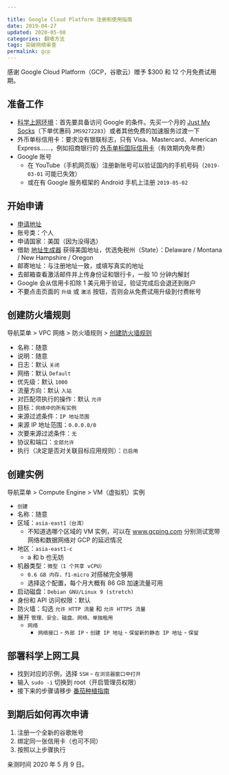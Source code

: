 ```yaml
---

title: Google Cloud Platform 注册和使用指南
date: 2019-04-27  
updated: 2020-05-08  
categories: 翻墙方法   
tags: 突破网络审查   
permalink: gcp  
---
```


感谢 Google Cloud Platform（GCP，谷歌云）赠予 $300 和 12 个月免费试用期。

<!-- more -->


## 准备工作

- [科学上网环境](https://tingtalk.me/fq/)：首先要具备访问 Google 的条件。先买一个月的 [Just My Socks](https://justmysocks1.net/members/aff.php?aff=1010)（下单优惠码 `JMS9272283`）或者其他免费的加速服务过渡一下
- 外币单标信用卡：要求没有银联标志，只有 Visa、Mastercard、American Express……，例如招商银行的 [外币单标国际信用卡](http://market.cmbchina.com/ccard/uniqbk/)（有效期内免年费）
- Google 账号
    - 在 YouTube（手机网页版）注册新账号可以验证国内的手机号码（`2019-03-01` 可能已失效）
    - 或在有 Google 服务框架的 Android 手机上注册 `2019-05-02`



## 开始申请

- [申请地址](https://cloud.google.com/free/)
- 账号类：个人
- 申请国家：美国（因为没得选）
- 借助 [地址生成器](https://www.fakeaddressgenerator.com/World/us_address_generator) 获得美国地址，优选免税州（State）：Delaware / Montana / New Hampshire / Oregon
- 邮寄地址：与注册地址一致，或填写真实的地址
- 去邮箱查看激活邮件并上传身份证和银行卡，一般 10 分钟内解封
- Google 会从信用卡扣除 1 美元用于验证，验证完成后会退还到账户
- 不要点击页面的 `升级` 或 `激活` 按钮，否则会从免费试用升级到付费帐号


## 创建防火墙规则

导航菜单 > VPC 网络 > 防火墙规则 > [创建防火墙规则](https://console.cloud.google.com/networking/firewalls/list)

- 名称：随意
- 说明：随意
- 日志：默认 `关闭`
- 网络：默认 `Default`
- 优先级：默认 `1000`
- 流量方向：默认 `入站`
- 对匹配项执行的操作：默认 `允许`
- 目标：`网络中的所有实例`
- 来源过滤条件：`IP 地址范围`
- 来源 IP 地址范围：`0.0.0.0/0`
- 次要来源过滤条件：`无`
- 协议和端口：`全部允许`
- 执行（决定是否对关联目标应用规则）：`已启用`


## 创建实例

导航菜单 > Compute Engine > VM（虚拟机）实例

- `创建`
- 名称：随意
- 区域：`asia-east1（台湾）`
    - 不知道选哪个区域的 VM 实例，可以在 www.gcping.com 分别测试宽带网络和数据网络对 GCP 的延迟情况
- 地区：`asia-east1-c`
    - a 和 b 也无妨
- 机器类型：`微型（1 个共享 vCPU）`
    - `0.6 GB 内存，f1-micro` 对搭梯完全够用
    - 选择这个配置，每个月大概有 86 GB 加速流量可用
- 启动磁盘：`Debian GNU/Linux 9 (stretch)`
- 身份和 API 访问权限：默认
- 防火墙：勾选 `允许 HTTP 流量` 和 `允许 HTTPS 流量`
- 展开 `管理、安全、磁盘、网络、单独租用`
    - `网络`
        - `网络接口` - `外部 IP` - `创建 IP 地址` - `保留新的静态 IP 地址` - `保留`


## 部署科学上网工具

- 找到对应的示例，选择 `SSH` - `在浏览器窗口中打开`
- 输入 `sudo -i` 切换到 root（开启管理员权限）
- 接下来的步骤请移步 [番茄种植指南](https://tingtalk.me/fq-diy/)



## 到期后如何再次申请

1. 注册一个全新的谷歌账号
2. 绑定同一张信用卡（也可不同）
3. 按照以上步骤执行



亲测时间 2020 年 5 月 9 日。

